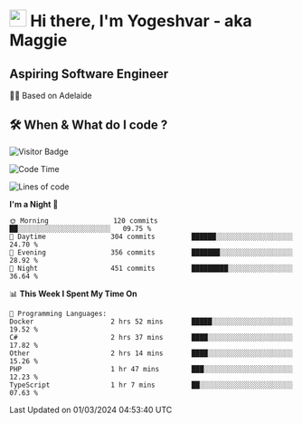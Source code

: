 <h1><img src="https://emojis.slackmojis.com/emojis/images/1531849430/4246/blob-sunglasses.gif?1531849430" width="30"/> Hi there, I'm Yogeshvar - aka Maggie</h1>

## Aspiring Software Engineer
🏂🏻  Based on Adelaide 

## 🛠 When & What do I code ?  

![Visitor Badge](https://visitor-badge.feriirawann.repl.co?username=yogeshvar&repo=yogeshvar&label=Visitors&style=plastic&color=%23457BFF&contentType=svg)

<!--START_SECTION:waka-->
![Code Time](http://img.shields.io/badge/Code%20Time-2%2C717%20hrs%2016%20mins-blue)

![Lines of code](https://img.shields.io/badge/From%20Hello%20World%20I%27ve%20Written-4.1%20million%20lines%20of%20code-blue)

**I'm a Night 🦉** 

```text
🌞 Morning                120 commits         ██░░░░░░░░░░░░░░░░░░░░░░░   09.75 % 
🌆 Daytime                304 commits         ██████░░░░░░░░░░░░░░░░░░░   24.70 % 
🌃 Evening                356 commits         ███████░░░░░░░░░░░░░░░░░░   28.92 % 
🌙 Night                  451 commits         █████████░░░░░░░░░░░░░░░░   36.64 % 
```


📊 **This Week I Spent My Time On** 

```text
💬 Programming Languages: 
Docker                   2 hrs 52 mins       █████░░░░░░░░░░░░░░░░░░░░   19.52 % 
C#                       2 hrs 37 mins       ████░░░░░░░░░░░░░░░░░░░░░   17.82 % 
Other                    2 hrs 14 mins       ████░░░░░░░░░░░░░░░░░░░░░   15.26 % 
PHP                      1 hr 47 mins        ███░░░░░░░░░░░░░░░░░░░░░░   12.23 % 
TypeScript               1 hr 7 mins         ██░░░░░░░░░░░░░░░░░░░░░░░   07.63 % 
```


 Last Updated on 01/03/2024 04:53:40 UTC
<!--END_SECTION:waka-->
